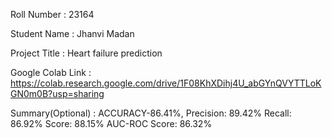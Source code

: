 Roll Number       :   23164

Student Name      :  Jhanvi Madan 

Project Title     :  Heart failure prediction

Google Colab Link :  https://colab.research.google.com/drive/1F08KhXDihj4U_abGYnQVYTTLoKGN0m0B?usp=sharing

Summary(Optional) :  ACCURACY-86.41%, Precision: 89.42% Recall: 86.92% Score: 88.15% AUC-ROC Score: 86.32%
